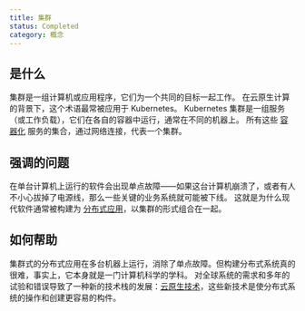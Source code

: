 ```yaml
---
title: 集群
status: Completed
category: 概念
---
```


## 是什么

集群是一组计算机或应用程序，它们为一个共同的目标一起工作。
在云原生计算的背景下，这个术语最常被应用于 Kubernetes。
Kubernetes 集群是一组服务（或工作负载），它们在各自的容器中运行，通常在不同的机器上。
所有这些 [容器化](/zh-cn/containerization/) 服务的集合，通过网络连接，代表一个集群。

## 强调的问题

在单台计算机上运行的软件会出现单点故障——如果这台计算机崩溃了，或者有人不小心拔掉了电源线，那么一些关键的业务系统就可能被下线。
这就是为什么现代软件通常被构建为 [分布式应用](/zh-cn/distributed_apps/)，以集群的形式组合在一起。

## 如何帮助

集群式的分布式应用在多台机器上运行，消除了单点故障。但构建分布式系统真的很难，事实上，它本身就是一门计算机科学的学科。
对全球系统的需求和多年的试验和错误导致了一种新的技术栈的发展：[云原生技术](/zh-cn/cloud_native_tech/)，这些新技术是使分布式系统的操作和创建更容易的构件。
